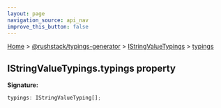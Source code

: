 ```yaml
---
layout: page
navigation_source: api_nav
improve_this_button: false
---
```



[Home](./index.md) &gt; [@rushstack/typings-generator](./typings-generator.md) &gt; [IStringValueTypings](./typings-generator.istringvaluetypings.md) &gt; [typings](./typings-generator.istringvaluetypings.typings.md)

## IStringValueTypings.typings property

<b>Signature:</b>

```typescript
typings: IStringValueTyping[];
```
